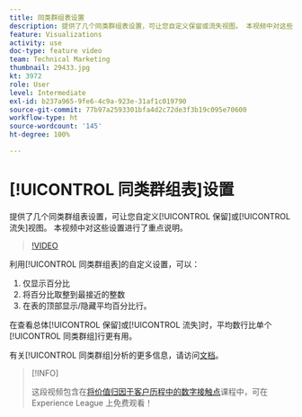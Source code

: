 ```yaml
---
title: 同类群组表设置
description: 提供了几个同类群组表设置，可让您自定义保留或流失视图。 本视频中对这些设置进行了重点说明。
feature: Visualizations
activity: use
doc-type: feature video
team: Technical Marketing
thumbnail: 29433.jpg
kt: 3972
role: User
level: Intermediate
exl-id: b237a965-9fe6-4c9a-923e-31af1c019790
source-git-commit: 77b97a2593301bfa4d2c72de3f3b19c095e70600
workflow-type: ht
source-wordcount: '145'
ht-degree: 100%

---
```


# [!UICONTROL 同类群组表]设置

提供了几个同类群组表设置，可让您自定义[!UICONTROL 保留]或[!UICONTROL 流失]视图。 本视频中对这些设置进行了重点说明。

>[!VIDEO](https://video.tv.adobe.com/v/29433/?quality=12)

利用[!UICONTROL 同类群组表]的自定义设置，可以：

1. 仅显示百分比
1. 将百分比取整到最接近的整数
1. 在表的顶部显示/隐藏平均百分比行。

在查看总体[!UICONTROL 保留]或[!UICONTROL 流失]时，平均数行比单个[!UICONTROL 同类群组]行更有用。

有关[!UICONTROL 同类群组]分析的更多信息，请访问[文档](https://experienceleague.adobe.com/docs/analytics/analyze/analysis-workspace/visualizations/cohort-table/t-cohort.html?lang=zh-Hans)。

>[!INFO]
>
> 这段视频包含在[将价值归因于客户历程中的数字接触点](https://experienceleague.adobe.com/?recommended=Analytics-U-1-2020.2)课程中，可在 Experience League 上免费观看！
